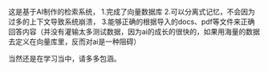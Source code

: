 这是基于AI制作的检索系统，
1.完成了向量数据库
2.可以分离式记忆，不会因为过多的上下文导致系统崩溃，
3.能够正确的根据导入的docs、pdf等文件来正确回答内容（并没有灌输太多测试数据，因为ai的成长的很快的，如果用海量的数据去定义在向量库里，反而对ai是一种阻碍）



当然还是在学习当中，请多多包涵。
